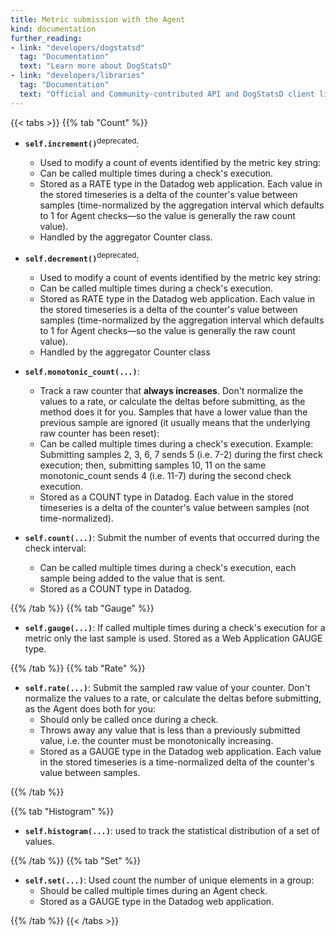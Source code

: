 ```yaml
---
title: Metric submission with the Agent
kind: documentation
further_reading:
- link: "developers/dogstatsd"
  tag: "Documentation"
  text: "Learn more about DogStatsD"
- link: "developers/libraries"
  tag: "Documentation"
  text: "Official and Community-contributed API and DogStatsD client libraries"
---
```


{{< tabs >}}
{{% tab "Count" %}}

* **`self.increment()`**<sup>deprecated</sup>:
    * Used to modify a count of events identified by the metric key string:
    * Can be called multiple times during a check's execution.
    * Stored as a RATE type in the Datadog web application. Each value in the stored timeseries is a delta of the counter's value between samples (time-normalized by the aggregation interval which defaults to 1 for Agent checks—so the value is generally the raw count value).
    * Handled by the aggregator Counter class.

* **`self.decrement()`**<sup>deprecated</sup>:
    * Used to modify a count of events identified by the metric key string:
    * Can be called multiple times during a check's execution.
    * Stored as RATE type in the Datadog web application. Each value in the stored timeseries is a delta of the counter's value between samples (time-normalized by the aggregation interval which defaults to 1 for Agent checks—so the value is generally the raw count value).
    * Handled by the aggregator Counter class

* **`self.monotonic_count(...)`**:
    * Track a raw counter that **always increases**. Don't normalize the values to a rate, or calculate the deltas before submitting, as the method does it for you. Samples that have a lower value than the previous sample are ignored (it usually means that the underlying raw counter has been reset):
    * Can be called multiple times during a check's execution.
        Example: Submitting samples 2, 3, 6, 7 sends 5 (i.e. 7-2) during the first check execution; then, submitting samples 10, 11 on the same monotonic_count sends 4 (i.e. 11-7) during the second check execution.
    * Stored as a COUNT type in Datadog. Each value in the stored timeseries is a delta of the counter's value between samples (not time-normalized).

* **`self.count(...)`**: Submit the number of events that occurred during the check interval:
    * Can be called multiple times during a check's execution, each sample being added to the value that is sent.
    * Stored as a COUNT type in Datadog.

{{% /tab %}}
{{% tab "Gauge" %}}

* **`self.gauge(...)`**: If called multiple times during a check's execution for a metric only the last sample is used.
    Stored as a Web Application GAUGE type.

{{% /tab %}}
{{% tab "Rate" %}}

* **`self.rate(...)`**: Submit the sampled raw value of your counter. Don't normalize the values to a rate, or calculate the deltas before submitting, as the Agent does both for you:
  * Should only be called once during a check.
  * Throws away any value that is less than a previously submitted value, i.e. the counter must be monotonically increasing.
  * Stored as a GAUGE type in the Datadog web application. Each value in the stored timeseries is a time-normalized delta of the counter's value between samples.

{{% /tab %}}

{{% tab "Histogram" %}}

* **`self.histogram(...)`**: used to track the statistical distribution of a set of values.

{{% /tab %}}
{{% tab "Set" %}}

* **`self.set(...)`**: Used count the number of unique elements in a group:
  * Should be called multiple times during an Agent check.
  * Stored as a GAUGE type in the Datadog web application.

{{% /tab %}}
{{< /tabs >}}
